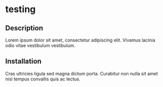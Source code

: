 # testing

## Description
Lorem ipsum dolor sit amet, consectetur adipiscing elit. Vivamus lacinia odio vitae vestibulum vestibulum.

## Installation
Cras ultricies ligula sed magna dictum porta. Curabitur non nulla sit amet nisl tempus convallis quis ac lectus.

